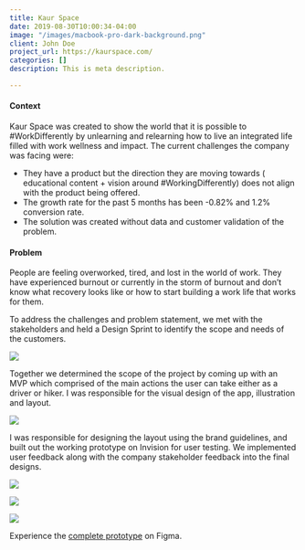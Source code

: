 ```yaml
---
title: Kaur Space
date: 2019-08-30T10:00:34-04:00
image: "/images/macbook-pro-dark-background.png"
client: John Doe
project_url: https://kaurspace.com/
categories: []
description: This is meta description.

---
```

#### Context

Kaur Space was created to show the world that it is possible to #WorkDifferently by unlearning and relearning how to live an integrated life filled with work wellness and impact. The current challenges the company was facing were:

* They have a product but the direction they are moving towards ( educational content + vision around #WorkingDifferently) does not align with the product being offered.
* The growth rate for the past 5 months has been -0.82% and 1.2% conversion rate.
* The solution was created without data and customer validation of the problem.

#### Problem

People are feeling overworked, tired, and lost in the world of work. They have experienced burnout or currently in the storm of burnout and don’t know what recovery looks like or how to start building a work life that works for them.

To address the challenges and problem statement, we met with the stakeholders and held a Design Sprint to identify the scope and needs of the customers.

![](/images/dscf7390.jpeg)

Together we determined the scope of the project by coming up with an MVP which comprised of the main actions the user can take either as a driver or hiker. I was responsible for the visual design of the app, illustration and layout.

![](/images/dscf7736.jpeg)

I was responsible for designing the layout using the brand guidelines, and built out the working prototype on Invision for user testing. We implemented user feedback along with the company stakeholder feedback into the final designs.

![](/images/brand1.png)

![](/images/brand2.png)

![](/images/prototype.png)

Experience the [complete prototype](https://projects.invisionapp.com/share/SZSUTY9Y85H#/screens) on Figma.
